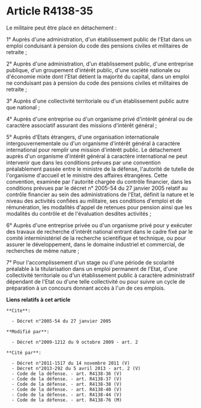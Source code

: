 # Article R4138-35

Le militaire peut être placé en détachement : 

1° Auprès d'une administration, d'un établissement public de l'Etat dans un emploi conduisant à pension du code des pensions
civiles et militaires de retraite ; 

2° Auprès d'une administration, d'un établissement public, d'une entreprise publique, d'un groupement d'intérêt public, d'une
société nationale ou d'économie mixte dont l'Etat détient la majorité du capital, dans un emploi ne conduisant pas à pension
du code des pensions civiles et militaires de retraite ; 

3° Auprès d'une collectivité territoriale ou d'un établissement public autre que national ; 

4° Auprès d'une entreprise ou d'un organisme privé d'intérêt général ou de caractère associatif assurant des missions
d'intérêt général ; 

5° Auprès d'Etats étrangers, d'une organisation internationale intergouvernementale ou d'un organisme d'intérêt général à
caractère international pour remplir une mission d'intérêt public. Le détachement auprès d'un organisme d'intérêt général à
caractère international ne peut intervenir que dans les conditions prévues par une convention préalablement passée entre le
ministre de la défense, l'autorité de tutelle de l'organisme d'accueil et le ministre des affaires étrangères. Cette
convention, examinée par l'autorité chargée du contrôle financier, dans les conditions prévues par le décret n° 2005-54 du 27
janvier 2005 relatif au contrôle financier au sein des administrations de l'Etat, définit la nature et le niveau des
activités confiées au militaire, ses conditions d'emploi et de rémunération, les modalités d'appel de retenues pour pension
ainsi que les modalités du contrôle et de l'évaluation desdites activités ; 

6° Auprès d'une entreprise privée ou d'un organisme privé pour y exécuter des travaux de recherche d'intérêt national entrant
dans le cadre fixé par le comité interministériel de la recherche scientifique et technique, ou pour assurer le
développement, dans le domaine industriel et commercial, de recherches de même nature ; 

7° Pour l'accomplissement d'un stage ou d'une période de scolarité préalable à la titularisation dans un emploi permanent de
l'Etat, d'une collectivité territoriale ou d'un établissement public à caractère administratif dépendant de l'Etat ou d'une
telle collectivité ou pour suivre un cycle de préparation à un concours donnant accès à l'un de ces emplois.

**Liens relatifs à cet article**

	**Cite**:

	  - Décret n°2005-54 du 27 janvier 2005

	**Modifié par**:

	  - Décret n°2009-1212 du 9 octobre 2009 - art. 2

	**Cité par**:

	  - Décret n°2011-1517 du 14 novembre 2011 (V)
	  - Décret n°2013-292 du 5 avril 2013 - art. 2 (V)
	  - Code de la défense. - art. R4138-36 (V)
	  - Code de la défense. - art. R4138-37 (V)
	  - Code de la défense. - art. R4138-38 (V)
	  - Code de la défense. - art. R4138-40 (V)
	  - Code de la défense. - art. R4138-44 (V)
	  - Code de la défense. - art. R4138-76 (M)
